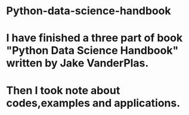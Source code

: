 # Python-data-science-handbook
# I have finished a three part of book "Python Data Science Handbook" written by Jake VanderPlas.
# Then I took note about codes,examples and applications.
